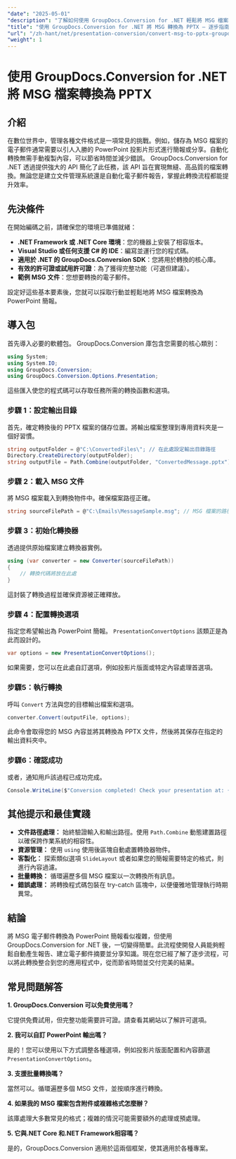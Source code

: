 ```yaml
---
"date": "2025-05-01"
"description": "了解如何使用 GroupDocs.Conversion for .NET 輕鬆將 MSG 檔案轉換為 PPTX 格式。簡化文件管理並提高工作效率。"
"title": "使用 GroupDocs.Conversion for .NET 將 MSG 轉換為 PPTX — 逐步指南"
"url": "/zh-hant/net/presentation-conversion/convert-msg-to-pptx-groupdocs-net/"
"weight": 1
---
```


# 使用 GroupDocs.Conversion for .NET 將 MSG 檔案轉換為 PPTX

## 介紹

在數位世界中，管理各種文件格式是一項常見的挑戰。例如，儲存為 MSG 檔案的電子郵件通常需要以引人入勝的 PowerPoint 投影片形式進行簡報或分享。自動化轉換無需手動複製內容，可以節省時間並減少錯誤。 GroupDocs.Conversion for .NET 透過提供強大的 API 簡化了此任務，該 API 旨在實現無縫、高品質的檔案轉換。無論您是建立文件管理系統還是自動化電子郵件報告，掌握此轉換流程都能提升效率。

## 先決條件

在開始編碼之前，請確保您的環境已準備就緒：

- **.NET Framework 或 .NET Core 環境**：您的機器上安裝了相容版本。
- **Visual Studio 或任何支援 C# 的 IDE**：編寫並運行您的程式碼。
- **適用於 .NET 的 GroupDocs.Conversion SDK**：您將用於轉換的核心庫。
- **有效的許可證或試用許可證**：為了獲得完整功能（可選但建議）。
- **範例 MSG 文件**：您想要轉換的電子郵件。

設定好這些基本要素後，您就可以採取行動並輕鬆地將 MSG 檔案轉換為 PowerPoint 簡報。


## 導入包

首先導入必要的軟體包。 GroupDocs.Conversion 庫包含您需要的核心類別：

```csharp
using System;
using System.IO;
using GroupDocs.Conversion;
using GroupDocs.Conversion.Options.Presentation;
```

這些匯入使您的程式碼可以存取任務所需的轉換函數和選項。

### 步驟 1：設定輸出目錄

首先，確定轉換後的 PPTX 檔案的儲存位置。將輸出檔案整理到專用資料夾是一個好習慣。

```csharp
string outputFolder = @"C:\ConvertedFiles\"; // 在此處設定輸出目錄路徑
Directory.CreateDirectory(outputFolder);
string outputFile = Path.Combine(outputFolder, "ConvertedMessage.pptx");
```

### 步驟 2：載入 MSG 文件

將 MSG 檔案載入到轉換物件中。確保檔案路徑正確。

```csharp
string sourceFilePath = @"C:\Emails\MessageSample.msg"; // MSG 檔案的路徑
```

### 步驟 3：初始化轉換器

透過提供原始檔案建立轉換器實例。

```csharp
using (var converter = new Converter(sourceFilePath))
{
    // 轉換代碼將放在此處
}
```

這封裝了轉換過程並確保資源被正確釋放。

### 步驟 4：配置轉換選項

指定您希望輸出為 PowerPoint 簡報。 `PresentationConvertOptions` 該類正是為此而設計的。

```csharp
var options = new PresentationConvertOptions();
```

如果需要，您可以在此處自訂選項，例如投影片版面或特定內容處理首選項。

### 步驟5：執行轉換

呼叫 `Convert` 方法與您的目標輸出檔案和選項。

```csharp
converter.Convert(outputFile, options);
```

此命令會取得您的 MSG 內容並將其轉換為 PPTX 文件，然後將其保存在指定的輸出資料夾中。

### 步驟6：確認成功

或者，通知用戶該過程已成功完成。

```csharp
Console.WriteLine($"Conversion completed! Check your presentation at: {outputFile}");
```

## 其他提示和最佳實踐

- **文件路徑處理：** 始終驗證輸入和輸出路徑。使用 `Path.Combine` 動態建置路徑以確保跨作業系統的相容性。
- **資源管理：** 使用 `using` 使用後區塊自動處置轉換器物件。
- **客製化：** 探索類似選項 `SlideLayout` 或者如果您的簡報需要特定的格式，則進行內容過濾。
- **批量轉換：** 循環遍歷多個 MSG 檔案以一次轉換所有訊息。
- **錯誤處理：** 將轉換程式碼包裝在 try-catch 區塊中，以便優雅地管理執行時期異常。


## 結論

將 MSG 電子郵件轉換為 PowerPoint 簡報看似複雜，但使用 GroupDocs.Conversion for .NET 後，一切變得簡單。此流程使開發人員能夠輕鬆自動產生報告、建立電子郵件摘要並分享知識。現在您已經了解了逐步流程，可以將此轉換整合到您的應用程式中，從而節省時間並交付完美的結果。


## 常見問題解答

**1. GroupDocs.Conversion 可以免費使用嗎？**  

它提供免費試用，但完整功能需要許可證。請查看其網站以了解許可選項。

**2. 我可以自訂 PowerPoint 輸出嗎？**  

是的！您可以使用以下方式調整各種選項，例如投影片版面配置和內容篩選 `PresentationConvertOptions`。

**3. 支援批量轉換嗎？**  

當然可以。循環遍歷多個 MSG 文件，並按順序進行轉換。

**4. 如果我的 MSG 檔案包含附件或複雜格式怎麼辦？**  

該庫處理大多數常見的格式；複雜的情況可能需要額外的處理或預處理。

**5. 它與.NET Core 和.NET Framework相容嗎？**  

是的，GroupDocs.Conversion 適用於這兩個框架，使其適用於各種專案。